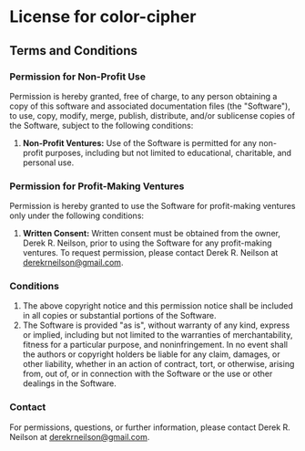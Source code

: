 # License for color-cipher

## Terms and Conditions

### Permission for Non-Profit Use

Permission is hereby granted, free of charge, to any person obtaining a copy of this software and associated documentation files (the "Software"), to use, copy, modify, merge, publish, distribute, and/or sublicense copies of the Software, subject to the following conditions:

1. **Non-Profit Ventures:** Use of the Software is permitted for any non-profit purposes, including but not limited to educational, charitable, and personal use.

### Permission for Profit-Making Ventures

Permission is hereby granted to use the Software for profit-making ventures only under the following conditions:

1. **Written Consent:** Written consent must be obtained from the owner, Derek R. Neilson, prior to using the Software for any profit-making ventures. To request permission, please contact Derek R. Neilson at <derekrneilson@gmail.com>.

### Conditions

1. The above copyright notice and this permission notice shall be included in all copies or substantial portions of the Software.
2. The Software is provided "as is", without warranty of any kind, express or implied, including but not limited to the warranties of merchantability, fitness for a particular purpose, and noninfringement. In no event shall the authors or copyright holders be liable for any claim, damages, or other liability, whether in an action of contract, tort, or otherwise, arising from, out of, or in connection with the Software or the use or other dealings in the Software.

### Contact

For permissions, questions, or further information, please contact Derek R. Neilson at <derekrneilson@gmail.com>.
